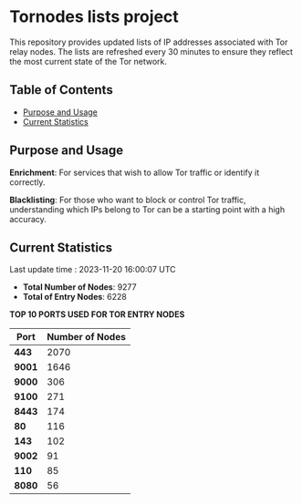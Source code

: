# Tornodes lists project

This repository provides updated lists of IP addresses associated with Tor relay nodes. The lists are refreshed every 30 minutes to ensure they reflect the most current state of the Tor network.

## Table of Contents

- [Purpose and Usage](#purpose-and-usage)
- [Current Statistics](#current-statistics)


## Purpose and Usage

**Enrichment**: For services that wish to allow Tor traffic or identify it correctly.

**Blacklisting**: For those who want to block or control Tor traffic, understanding which IPs belong to Tor can be a starting point with a high accuracy.

## Current Statistics

Last update time : 2023-11-20 16:00:07 UTC

- **Total Number of Nodes**: 9277
- **Total of Entry Nodes**: 6228

**TOP 10 PORTS USED FOR TOR ENTRY NODES**

| **Port** | **Number of Nodes** |
|------|-----------------|
| **443**   | 2070  |
| **9001**   | 1646  |
| **9000**   | 306  |
| **9100**   | 271  |
| **8443**   | 174  |
| **80**   | 116  |
| **143**   | 102  |
| **9002**   | 91  |
| **110**   | 85  |
| **8080**   | 56  |

